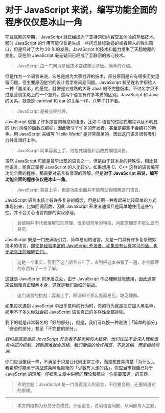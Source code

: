 # 对于 JavaScript 来说，编写功能全面的程序仅仅是冰山一角

在互联网的早期， JavaScript 就已经成为了支持网页内容交互体验的基础技术。那时 JavaScript 的作用可能仅仅是生成一些闪烁鼠标轨迹的或者烦人的弹出窗口，但是经过了大约 20 年的发展，JavaScript 的技术和能力发生了天翻地覆的变化，现在的 JavaScript 毫无疑问已经成了互联网的核心技术。

> JavaScript 由一门网页基础技术变成核心基础。简单的介绍。

但是作为一个语言来说，它总是成为大家批评的技术，部分原因是它有很多历史遗留问题，但主要原因是它的设计哲学有问题问题。JavaScript 甚至连名字都给人一种「蠢弟弟」的感觉，就像是它成熟的大哥 Java 的不完整版本。不过名字只不过是营销策略上的一个意外，这两个语言有许多本质的区别。JavaScript 和 Java 的关系，就像是 carnival 和 car 的关系一样，八竿子打不着。

> JavaScript 是被业界批评。

JavaScript 借鉴了许多序言的概念和语法，比如 C 语言的过程式编程以及不明显的 List 风格的函数式编程，因此吸引了许多的开发者，甚至是那些不会编程的新手。用 JavaScript 来编写 'Hello World' 是非常简单的，因此这门语言很有吸引力并且很好上手。

> JavaScript 简单容易上手，过程式编程和函数式编程风格。

虽然 JavaScript 可能是最早出现的语言之一，但是由于其本身的特殊性，相比其他语言，能真正掌握 JavaScript 的人比较少。如果想用 C、C++ 这样的语言编写功能全面的程序，那需要对语言有很深的理解。但是**对于 JavaScript 来说，编写功能全面的程序仅仅是冰山一角**。

> JavaScript 容易上手，但是功能全面并不能帮助你理解这门语言。

JavaScript 语言本质上有许多复杂的概念，但是却用一种看起来比较简单的方式体现出来，比如回调函数，因此 JavaScript 开发者通常只是简单地使用这些特性，并不会关心语言内部的实现原理。

> 会使用并不代表理解它的原理，很多很简单的特性，内部原理却不那么显而易见。

JavaScript 既是一门充满吸引力、简单易用的语言，又是一门具有许多复杂微妙技术的语言，<u>即使是经验丰富的 JavaScript 开发者，如果没有认真学习的话，也无法真正的理解它们。</u>

> 这是一个事实，我用了这门语言五年了，直到把这本书看了一遍，才会原理的东西有了一个了解。

这就是 JavaScript 的矛盾之处，由于 JavaScript 不必理解就能使用，因此通常来说很难真正理解本身，这就是我们面临的挑战。

> 这门语言的挑战：容易上手，原理却不那么显而易见，缺乏理解。

如果每次遇到 JavaScript 中出乎意料的行为时，你的行为就是把它加入黑名单，那用不了多久你就会把 JavaScript 语言真正的多样性全部排除。

剩下的就是非常著名的「好的部分」，但是，我们可以换一种说法：「简单的部分」「安全的部分」甚至「不完整的部分」。

*我们要直面当前 JavaScript 开发者不甚求解的大趋势，他们往往不会深入理解语言内部的机制，遇到困难就会退缩。我们要做的恰好相反，不是退缩，而是继续前进。*

你们应当像我一样，不满足于只是让代码正常工作，而是想要弄清楚「为什么」。我希望你能勇于挑战这条崎岖颠簸的「少数有人走的路」，你应当审视自己对于 JavaScript 的理解，仔细思文章中讲解的理论和那些「你需要知道」的东西。

> 点明主题：JavaScript 是一门值得深入的语言，不仅要会用，还要知道它的原理。

---

> 本文的结构为分总分总模式，介绍语言，说明语言问题，从问题导入主题。



